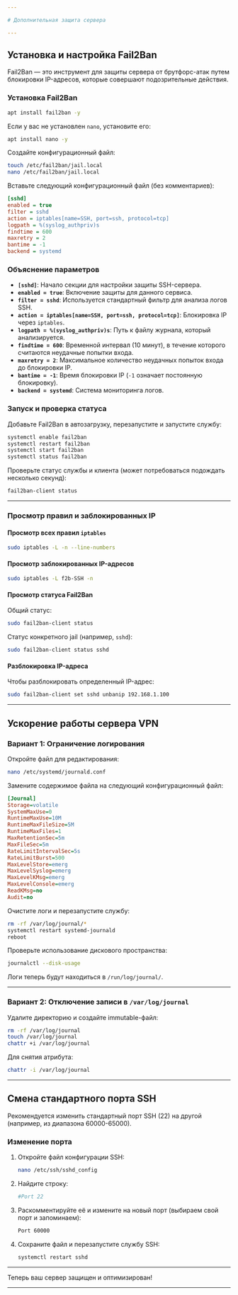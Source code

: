 ```yaml
---

# Дополнительная защита сервера

---
```


## Установка и настройка Fail2Ban

Fail2Ban — это инструмент для защиты сервера от брутфорс-атак путем блокировки IP-адресов, которые совершают подозрительные действия.

### Установка Fail2Ban
```bash
apt install fail2ban -y
```

Если у вас не установлен `nano`, установите его:
```bash
apt install nano -y
```

Создайте конфигурационный файл:
```bash
touch /etc/fail2ban/jail.local
nano /etc/fail2ban/jail.local
```

Вставьте следующий конфигурационный файл (без комментариев):
```ini
[sshd]
enabled = true
filter = sshd
action = iptables[name=SSH, port=ssh, protocol=tcp]
logpath = %(syslog_authpriv)s
findtime = 600
maxretry = 2
bantime = -1
backend = systemd
```

### Объяснение параметров
- **`[sshd]`**: Начало секции для настройки защиты SSH-сервера.
- **`enabled = true`**: Включение защиты для данного сервиса.
- **`filter = sshd`**: Используется стандартный фильтр для анализа логов SSH.
- **`action = iptables[name=SSH, port=ssh, protocol=tcp]`**: Блокировка IP через `iptables`.
- **`logpath = %(syslog_authpriv)s`**: Путь к файлу журнала, который анализируется.
- **`findtime = 600`**: Временной интервал (10 минут), в течение которого считаются неудачные попытки входа.
- **`maxretry = 2`**: Максимальное количество неудачных попыток входа до блокировки IP.
- **`bantime = -1`**: Время блокировки IP (`-1` означает постоянную блокировку).
- **`backend = systemd`**: Система мониторинга логов.

### Запуск и проверка статуса
Добавьте Fail2Ban в автозагрузку, перезапустите и запустите службу:
```bash
systemctl enable fail2ban
systemctl restart fail2ban
systemctl start fail2ban
systemctl status fail2ban
```

Проверьте статус службы и клиента (может потребоваться подождать несколько секунд):
```bash
fail2ban-client status
```

---

### Просмотр правил и заблокированных IP
#### Просмотр всех правил `iptables`
```bash
sudo iptables -L -n --line-numbers
```

#### Просмотр заблокированных IP-адресов
```bash
sudo iptables -L f2b-SSH -n
```

#### Просмотр статуса Fail2Ban
Общий статус:
```bash
sudo fail2ban-client status
```

Статус конкретного jail (например, `sshd`):
```bash
sudo fail2ban-client status sshd
```

#### Разблокировка IP-адреса
Чтобы разблокировать определенный IP-адрес:
```bash
sudo fail2ban-client set sshd unbanip 192.168.1.100
```

---

## Ускорение работы сервера VPN

### Вариант 1: Ограничение логирования
Откройте файл для редактирования:
```bash
nano /etc/systemd/journald.conf
```

Замените содержимое файла на следующий конфигурационный файл:
```ini
[Journal]
Storage=volatile
SystemMaxUse=0
RuntimeMaxUse=10M
RuntimeMaxFileSize=5M
RuntimeMaxFiles=1
MaxRetentionSec=5m
MaxFileSec=5m
RateLimitIntervalSec=5s
RateLimitBurst=500
MaxLevelStore=emerg
MaxLevelSyslog=emerg
MaxLevelKMsg=emerg
MaxLevelConsole=emerg
ReadKMsg=no
Audit=no
```

Очистите логи и перезапустите службу:
```bash
rm -rf /var/log/journal/*
systemctl restart systemd-journald
reboot
```

Проверьте использование дискового пространства:
```bash
journalctl --disk-usage
```

Логи теперь будут находиться в `/run/log/journal/`.

---

### Вариант 2: Отключение записи в `/var/log/journal`
Удалите директорию и создайте immutable-файл:
```bash
rm -rf /var/log/journal
touch /var/log/journal
chattr +i /var/log/journal
```

Для снятия атрибута:
```bash
chattr -i /var/log/journal
```

---

## Смена стандартного порта SSH

Рекомендуется изменить стандартный порт SSH (22) на другой (например, из диапазона 60000-65000).

### Изменение порта
1. Откройте файл конфигурации SSH:
   ```bash
   nano /etc/ssh/sshd_config
   ```

2. Найдите строку:
   ```bash
   #Port 22
   ```

3. Раскомментируйте её и измените на новый порт (выбираем свой порт и запоминаем):
   ```bash
   Port 60000
   ```

4. Сохраните файл и перезапустите службу SSH:
   ```bash
   systemctl restart sshd
   ```

---

Теперь ваш сервер защищен и оптимизирован! 

--- 
